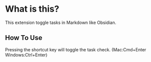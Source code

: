 # What is this?
This extension toggle tasks in Markdown like Obsidian.

## How To Use
Pressing the shortcut key will toggle the task check.
(Mac:Cmd+Enter Windows:Ctrl+Enter)
